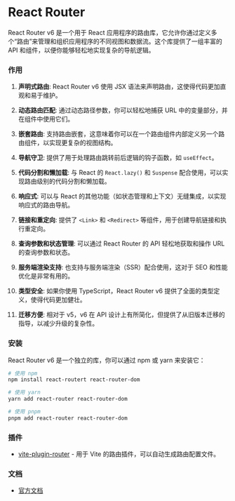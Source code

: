 # React Router

React Router v6 是一个用于 React 应用程序的路由库，它允许你通过定义多个“路由”来管理和组织应用程序的不同视图和数据流。这个库提供了一组丰富的 API 和组件，以便你能够轻松地实现复杂的导航逻辑。

### 作用

1. **声明式路由**: React Router v6 使用 JSX 语法来声明路由，这使得代码更加直观和易于维护。

2. **动态路由匹配**: 通过动态路径参数，你可以轻松地捕获 URL 中的变量部分，并在组件中使用它们。

3. **嵌套路由**: 支持路由嵌套，这意味着你可以在一个路由组件内部定义另一个路由组件，以实现更复杂的视图结构。

4. **导航守卫**: 提供了用于处理路由跳转前后逻辑的钩子函数，如 `useEffect`。

5. **代码分割和懒加载**: 与 React 的 `React.lazy()` 和 `Suspense` 配合使用，可以实现路由级别的代码分割和懒加载。

6. **响应式**: 可以与 React 的其他功能（如状态管理和上下文）无缝集成，以实现响应式的路由导航。

7. **链接和重定向**: 提供了 `<Link>` 和 `<Redirect>` 等组件，用于创建导航链接和执行重定向。

8. **查询参数和状态管理**: 可以通过 React Router 的 API 轻松地获取和操作 URL 的查询参数和状态。

9. **服务端渲染支持**: 也支持与服务端渲染（SSR）配合使用，这对于 SEO 和性能优化是非常有用的。

10. **类型安全**: 如果你使用 TypeScript，React Router v6 提供了全面的类型定义，使得代码更加健壮。

11. **迁移方便**: 相对于 v5，v6 在 API 设计上有所简化，但提供了从旧版本迁移的指导，以减少升级的复杂性。

### 安装

React Router v6 是一个独立的库，你可以通过 npm 或 yarn 来安装它：

```bash
# 使用 npm
npm install react-routert react-router-dom

# 使用 yarn
yarn add react-router react-router-dom

# 使用 pnpm
pnpm add react-router react-router-dom
```

### 插件

- [vite-plugin-router](https://www.npmjs.com/package/vite-plugin-router) - 用于 Vite 的路由插件，可以自动生成路由配置文件。

### 文档

- [官方文档](https://reactrouter.com/)
